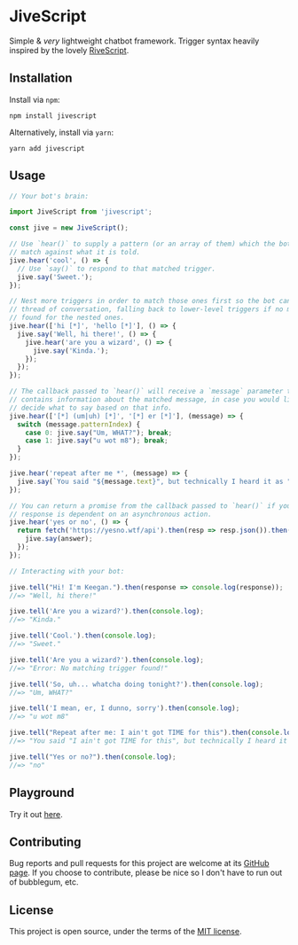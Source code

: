 # JiveScript

Simple & _very_ lightweight chatbot framework. Trigger syntax heavily inspired by the lovely [RiveScript](https://github.com/aichaos/rivescript-js).

## Installation

Install via `npm`:

```
npm install jivescript
```

Alternatively, install via `yarn`:

```
yarn add jivescript
```

## Usage

```js
// Your bot's brain:

import JiveScript from 'jivescript';

const jive = new JiveScript();

// Use `hear()` to supply a pattern (or an array of them) which the bot can
// match against what it is told.
jive.hear('cool', () => {
  // Use `say()` to respond to that matched trigger.
  jive.say('Sweet.');
});

// Nest more triggers in order to match those ones first so the bot can follow a
// thread of conversation, falling back to lower-level triggers if no match is
// found for the nested ones.
jive.hear(['hi [*]', 'hello [*]'], () => {
  jive.say('Well, hi there!', () => {
    jive.hear('are you a wizard', () => {
      jive.say('Kinda.');
    });
  });
});

// The callback passed to `hear()` will receive a `message` parameter that
// contains information about the matched message, in case you would like to
// decide what to say based on that info.
jive.hear(['[*] (um|uh) [*]', '[*] er [*]'], (message) => {
  switch (message.patternIndex) {
    case 0: jive.say("Um, WHAT?"); break;
    case 1: jive.say("u wot m8"); break;
  }
});

jive.hear('repeat after me *', (message) => {
  jive.say(`You said "${message.text}", but technically I heard it as "${message.interpreted}"`);
});

// You can return a promise from the callback passed to `hear()` if your
// response is dependent on an asynchronous action.
jive.hear('yes or no', () => {
  return fetch('https://yesno.wtf/api').then(resp => resp.json()).then(({ answer }) => {
    jive.say(answer);
  });
});
```

```js
// Interacting with your bot:

jive.tell("Hi! I'm Keegan.").then(response => console.log(response));
//=> "Well, hi there!"

jive.tell('Are you a wizard?').then(console.log);
//=> "Kinda."

jive.tell('Cool.').then(console.log);
//=> "Sweet."

jive.tell('Are you a wizard?').then(console.log);
//=> "Error: No matching trigger found!"

jive.tell('So, uh... whatcha doing tonight?').then(console.log);
//=> "Um, WHAT?"

jive.tell('I mean, er, I dunno, sorry').then(console.log);
//=> "u wot m8"

jive.tell("Repeat after me: I ain't got TIME for this").then(console.log);
//=> "You said "I ain't got TIME for this", but technically I heard it as "i aint got time for this"

jive.tell("Yes or no?").then(console.log);
//=> "no"
```

## Playground

Try it out [here](https://jsfiddle.net/keegan_openbay/qwg9uvm3/72/).

## Contributing

Bug reports and pull requests for this project are welcome at its [GitHub page](https://github.com/kjleitz/jivescript). If you choose to contribute, please be nice so I don't have to run out of bubblegum, etc.

## License

This project is open source, under the terms of the [MIT license](https://github.com/kjleitz/jivescript/blob/master/LICENSE).
